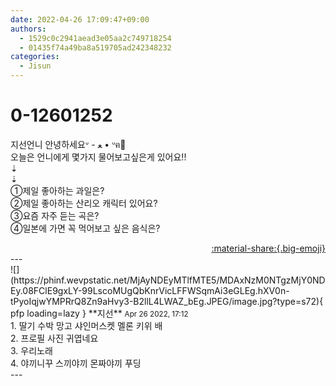 ```yaml
---
date: 2022-04-26 17:09:47+09:00
authors:
  - 1529c0c2941aead3e05aa2c749718254
  - 01435f74a49ba8a519705ad242348232
categories:
  - Jisun
---
```


# 0-12601252

<div class="post-container" markdown="1">
<div class="content-container md-sidebar__scrollwrap" markdown="1">

지선언니 안녕하세요ᐡ - ﻌ • ᐡฅ💟<br>오늘은 언니에게 몇가지 물어보고싶은게 있어요!!<br>⇣<br>⇣<br>①제일 좋아하는 과일은?<br>②제일 좋아하는 산리오 캐릭터 있어요?<br>③요즘 자주 듣는 곡은?<br>④일본에 가면 꼭 먹어보고 싶은 음식은?

</div>
</div>

<div style="text-align: right;" markdown="1">
<a href="https://weverse.io/fromis9/fanpost/0-12601252" style="text-align: right;">:material-share:{.big-emoji}</a>
</div>
---

<div class="comments-container md-sidebar__scrollwrap" markdown="1">
<div class="comment" markdown="1">
<div class='id-container' markdown="1">
![](https://phinf.wevpstatic.net/MjAyNDEyMTlfMTE5/MDAxNzM0NTgzMjY0NDEy.08FClE9gxLY-99LscoMUgQbKnrVicLFFWSqmAi3eGLEg.hXV0n-tPyoIqjwYMPRrQ8Zn9aHvy3-B2llL4LWAZ_bEg.JPEG/image.jpg?type=s72){ pfp loading=lazy }
**<span class="artist">지선</span>** <small>Apr 26 2022, 17:12</small><br>
</div>
<div class='comment-body' markdown="1">
1. 딸기 수박 망고 샤인머스켓 멜론 키위 배<br>2. 프로필 사진 귀엽네요<br>3. 우리노래<br>4. 야끼니꾸 스끼야끼 몬짜야끼 푸딩 
</div>
</div>
</div>
---
